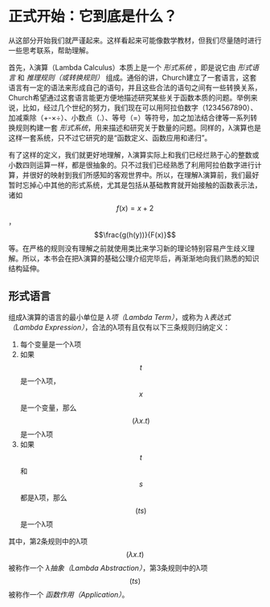 # 正式开始：它到底是什么？

从这部分开始我们就严谨起来。这样看起来可能像数学教材，但我们尽量随时进行一些思考联系，帮助理解。

首先，λ演算（Lambda Calculus）本质上是一个 *形式系统* ，即是说它由 *形式语言* 和 *推理规则（或转换规则）* 组成。通俗的讲，Church建立了一套语言，这套语言有一定的语法来形成自己的语句，并且这些合法的语句之间有一些转换关系，Church希望通过这套语言能更方便地描述研究某些关于函数本质的问题。举例来说，比如，经过几个世纪的努力，我们现在可以用阿拉伯数字（1234567890）、加减乘除（+-×÷）、小数点（.）、等号（=）等符号，加之加法结合律等一系列转换规则构建一套 *形式系统*，用来描述和研究关于数量的问题。同样的，λ演算也是这样一套系统，只不过它研究的是“函数定义、函数应用和递归”。

有了这样的定义，我们就更好地理解，λ演算实际上和我们已经烂熟于心的整数或小数四则运算一样，都是很抽象的。只不过我们已经熟悉了利用阿拉伯数字进行计算，并很好的映射到我们所感知的客观世界中。所以，在理解λ演算前，我们最好暂时忘掉心中其他的形式系统，尤其是包括从基础教育就开始接触的函数表示法，诸如 $$f(x)=x+2$$ ， $$\frac{g(h(y))}{F(x)}$$ 等。在严格的规则没有理解之前就使用类比来学习新的理论特别容易产生歧义理解。所以，本书会在把λ演算的基础公理介绍完毕后，再渐渐地向我们熟悉的知识结构延伸。

## 形式语言

组成λ演算的语言的最小单位是 *λ项（Lambda Term）*，或称为 *λ表达式（Lambda Expression）*，合法的λ项有且仅有以下三条规则归纳定义：

1. 每个变量是一个λ项
2. 如果 $$t$$ 是一个λ项，$$x$$ 是一个变量，那么$$(\lambda x.t)$$是一个λ项
3. 如果 $$t$$ 和 $$s$$ 都是λ项，那么$$(ts)$$是一个λ项

其中，第2条规则中的λ项 $$(\lambda x.t)$$ 被称作一个 *λ抽象（Lambda Abstraction）*，第3条规则中的λ项 $$(ts)$$ 被称作一个 *函数作用（Application）*。
